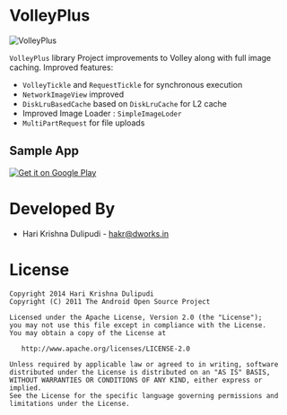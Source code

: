 VolleyPlus
==========
![VolleyPlus](https://github.com/DWorkS/VolleyPlus/raw/master/header.png)

`VolleyPlus` library Project improvements to Volley along with full image caching.
Improved features:

 * `VolleyTickle` and `RequestTickle` for synchronous execution 
 * `NetworkImageView` improved
 * `DiskLruBasedCache` based on `DiskLruCache` for L2 cache
 * Improved Image Loader : `SimpleImageLoder`
 * `MultiPartRequest` for file uploads

## Sample App

[![Get it on Google Play](http://www.android.com/images/brand/get_it_on_play_logo_small.png)](http://play.google.com/store/apps/details?id=com.android.volley.demo)


Developed By
============

* Hari Krishna Dulipudi - <hakr@dworks.in>


License
=======

    Copyright 2014 Hari Krishna Dulipudi
    Copyright (C) 2011 The Android Open Source Project

    Licensed under the Apache License, Version 2.0 (the "License");
    you may not use this file except in compliance with the License.
    You may obtain a copy of the License at

       http://www.apache.org/licenses/LICENSE-2.0

    Unless required by applicable law or agreed to in writing, software
    distributed under the License is distributed on an "AS IS" BASIS,
    WITHOUT WARRANTIES OR CONDITIONS OF ANY KIND, either express or implied.
    See the License for the specific language governing permissions and
    limitations under the License.

